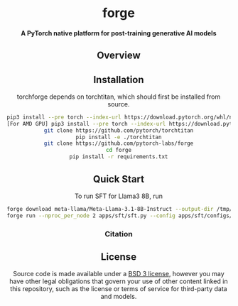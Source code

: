 <div align="center">

# forge

#### A PyTorch native platform for post-training generative AI models

## Overview

## Installation

torchforge depends on torchtitan, which should first be installed from source.

```bash
pip3 install --pre torch --index-url https://download.pytorch.org/whl/nightly/cu126 --force-reinstall
[For AMD GPU] pip3 install --pre torch --index-url https://download.pytorch.org/whl/nightly/rocm6.3 --force-reinstall
git clone https://github.com/pytorch/torchtitan
pip install -e ./torchtitan
git clone https://github.com/pytorch-labs/forge
cd forge
pip install -r requirements.txt
```

## Quick Start

To run SFT for Llama3 8B, run

```bash
forge download meta-llama/Meta-Llama-3.1-8B-Instruct --output-dir /tmp/Meta-Llama-3.1-8B-Instruct --ignore-patterns "original/consolidated.00.pth"
forge run --nproc_per_node 2 apps/sft/sft.py --config apps/sft/configs/llama3_8b.yaml
```

### Citation

## License

Source code is made available under a [BSD 3 license](./LICENSE), however you may have other legal obligations that govern your use of other content linked in this repository, such as the license or terms of service for third-party data and models.

